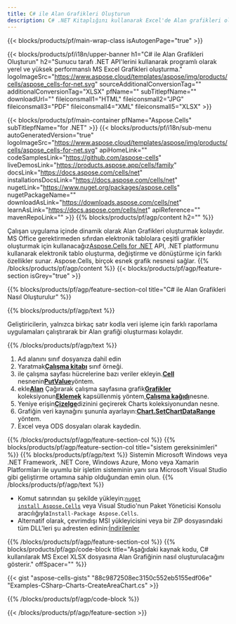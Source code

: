 ```yaml
---
title: C# ile Alan Grafikleri Oluşturun
description: C# .NET Kitaplığını kullanarak Excel'de Alan grafikleri oluşturmak için örnek kod. VB.NET, Asp.NET veya herhangi bir .NET tabanlı uygulamada MS Excel'e Alan grafiği oluşturmak için bu kodu kullanın.
---
```

{{< blocks/products/pf/main-wrap-class isAutogenPage="true" >}}

{{< blocks/products/pf/i18n/upper-banner h1="C# ile Alan Grafikleri Oluşturun" h2="Sunucu tarafı .NET API\'lerini kullanarak programlı olarak yerel ve yüksek performanslı MS Excel Grafikleri oluşturma." logoImageSrc="https://www.aspose.cloud/templates/aspose/img/products/cells/aspose_cells-for-net.svg" sourceAdditionalConversionTag="" additionalConversionTag="XLSX" pfName="" subTitlepfName="" downloadUrl="" fileiconsmall1="HTML" fileiconsmall2="JPG" fileiconsmall3="PDF" fileiconsmall4="XML" fileiconsmall5="XLSX" >}}

{{< blocks/products/pf/main-container pfName="Aspose.Cells" subTitlepfName="for .NET" >}}
{{< blocks/products/pf/i18n/sub-menu autoGeneratedVersion="true" logoImageSrc="https://www.aspose.cloud/templates/aspose/img/products/cells/aspose_cells-for-net.svg" apiHomeLink="" codeSamplesLink="https://github.com/aspose-cells" liveDemosLink="https://products.aspose.app/cells/family" docsLink="https://docs.aspose.com/cells/net" installationsDocsLink="https://docs.aspose.com/cells/net" nugetLink="https://www.nuget.org/packages/aspose.cells" nugetPackageName="" downloadAsLink="https://downloads.aspose.com/cells/net" learnAsLink="https://docs.aspose.com/cells/net" apiReference="" mavenRepoLink="" >}}
{{% blocks/products/pf/agp/content h2="" %}}

Çalışan uygulama içinde dinamik olarak Alan Grafikleri oluşturmak kolaydır. MS Office gerektirmeden sıfırdan elektronik tablolara çeşitli grafikler oluşturmak için kullanacağız[Aspose.Cells for .NET](https://products.aspose.com/cells/net) API, .NET platformunu kullanarak elektronik tablo oluşturma, değiştirme ve dönüştürme için farklı özellikler sunar. Aspose.Cells, birçok esnek grafik nesnesi sağlar.
{{% /blocks/products/pf/agp/content %}}
{{< blocks/products/pf/agp/feature-section isGrey="true" >}}

{{% blocks/products/pf/agp/feature-section-col title="C# ile Alan Grafikleri Nasıl Oluşturulur" %}}

{{% blocks/products/pf/agp/text %}}

Geliştiricilerin, yalnızca birkaç satır kodla veri işleme için farklı raporlama uygulamaları çalıştırarak bir Alan grafiği oluşturması kolaydır.

{{% /blocks/products/pf/agp/text %}}

1. Ad alanını sınıf dosyanıza dahil edin
1.  Yaratmak[**Çalışma kitabı**](https://reference.aspose.com/cells/net/aspose.cells/workbook) sınıf örneği.
1.  ile çalışma sayfası hücrelerine bazı veriler ekleyin.[**Cell**](https://reference.aspose.com/cells/net/aspose.cells/cell) nesnenin[**PutValue**](https://reference.aspose.com/cells/net/aspose.cells/cell/methods/putvalue/index)yöntem.
1.  ekle[**Alan**](https://reference.aspose.com/cells/net/aspose.cells.charts/charttype) Çağırarak çalışma sayfasına grafik[**Grafikler**](https://reference.aspose.com/cells/net/aspose.cells.charts/chartcollection) koleksiyonun[**Eklemek**](https://reference.aspose.com/cells/net/aspose.cells.charts/chartcollection/methods/add) kapsüllenmiş yöntem,[**Çalışma kağıdı**](https://reference.aspose.com/cells/net/aspose.cells/worksheet)nesne.
1.  Yeniye erişin[**Çizelge**](https://reference.aspose.com/cells/net/aspose.cells.charts/chart)dizinini geçirerek Charts koleksiyonundan nesne.
1.  Grafiğin veri kaynağını şununla ayarlayın:[**Chart.SetChartDataRange**](https://https://reference.aspose.com/cells/net/aspose.cells.charts/chart/methods/setchartdatarange) yöntem.
1. Excel veya ODS dosyaları olarak kaydedin.

{{% /blocks/products/pf/agp/feature-section-col %}}
{{% blocks/products/pf/agp/feature-section-col title="sistem gereksinimleri" %}}
{{% blocks/products/pf/agp/text %}}
Sistemin Microsoft Windows veya .NET Framework, .NET Core, Windows Azure, Mono veya Xamarin Platformları ile uyumlu bir işletim sisteminin yanı sıra Microsoft Visual Studio gibi geliştirme ortamına sahip olduğundan emin olun.
{{% /blocks/products/pf/agp/text %}}
-  Komut satırından şu şekilde yükleyin:<code><a href="https://downloads.aspose.com/cells/net">nuget install Aspose.Cells</a></code> veya Visual Studio'nun Paket Yöneticisi Konsolu aracılığıyla<code>Install-Package Aspose.Cells</code>.
-  Alternatif olarak, çevrimdışı MSI yükleyicisini veya bir ZIP dosyasındaki tüm DLL'leri şu adresten edinin:<a href="https://downloads.aspose.com/cells/net">İndirilenler</a>

{{% /blocks/products/pf/agp/feature-section-col %}}
{{% blocks/products/pf/agp/code-block title="Aşağıdaki kaynak kodu, C# kullanılarak MS Excel XLSX dosyasına Alan Grafiğinin nasıl oluşturulacağını gösterir." offSpacer="" %}}

{{< gist "aspose-cells-gists" "88c9872508ec3150c552eb5155edf06e" "Examples-CSharp-Charts-CreateAreaChart.cs" >}}

{{% /blocks/products/pf/agp/code-block %}}

{{< /blocks/products/pf/agp/feature-section >}}

<!-- aboutfile Starts -->
